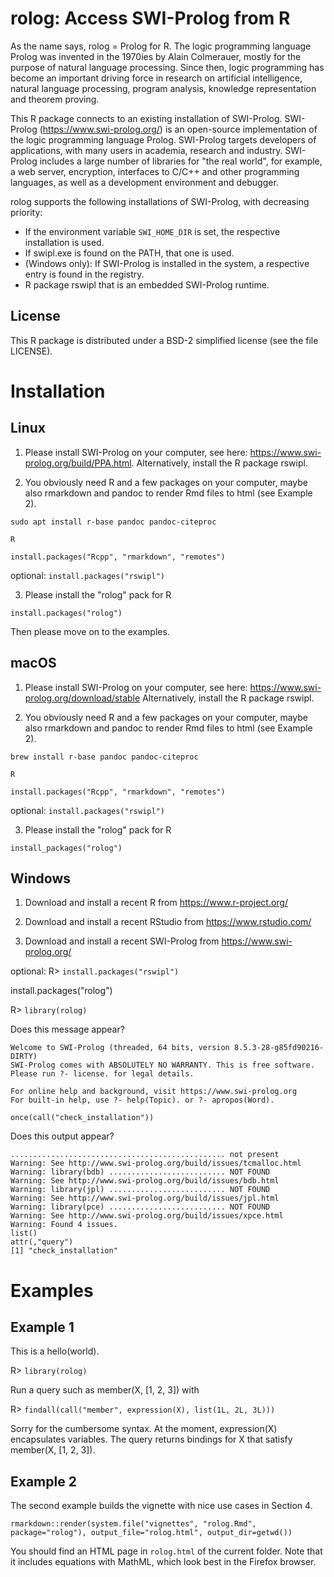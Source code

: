 # rolog: Access SWI-Prolog from R

As the name says, rolog = Prolog for R. The logic programming language Prolog was
invented in the 1970ies by Alain Colmerauer, mostly for the purpose of natural
language processing. Since then, logic programming has become an important driving
force in research on artificial intelligence, natural language processing, program
analysis, knowledge representation and theorem proving. 

This R package connects to an existing installation of SWI-Prolog.
SWI-Prolog (https://www.swi-prolog.org/) is an open-source implementation of the
logic programming language Prolog. SWI-Prolog targets developers of applications,
with many users in academia, research and industry. SWI-Prolog includes a large
number of libraries for "the real world", for example, a web server, encryption,
interfaces to C/C++ and other programming languages, as well as a development
environment and debugger.

rolog supports the following installations of SWI-Prolog, with decreasing priority:

* If the environment variable `SWI_HOME_DIR` is set, the respective installation is
  used.
* If swipl.exe is found on the PATH, that one is used.
* (Windows only): If SWI-Prolog is installed in the system, a respective entry is
  found in the registry.
* R package rswipl that is an embedded SWI-Prolog runtime.

## License

This R package is distributed under a BSD-2 simplified license (see the file LICENSE).

# Installation

## Linux

1. Please install SWI-Prolog on your computer, see
   here: https://www.swi-prolog.org/build/PPA.html. Alternatively, install
   the R package rswipl.

3. You obviously need R and a few packages on your computer, maybe also rmarkdown and pandoc
   to render Rmd files to html (see Example 2).

`sudo apt install r-base pandoc pandoc-citeproc`

`R`

`install.packages("Rcpp", "rmarkdown", "remotes")`

optional: `install.packages("rswipl")`

3. Please install the "rolog" pack for R

`install.packages("rolog")`

Then please move on to the examples.

## macOS

1. Please install SWI-Prolog on your computer, see here: https://www.swi-prolog.org/download/stable
   Alternatively, install the R package rswipl.

2. You obviously need R and a few packages on your computer, maybe also rmarkdown and pandoc 
   to render Rmd files to html (see Example 2).

`brew install r-base pandoc pandoc-citeproc`

`R`

`install.packages("Rcpp", "rmarkdown", "remotes")`

optional: `install.packages("rswipl")`

3. Please install the "rolog" pack for R

`install_packages("rolog")`

## Windows

1. Download and install a recent R from https://www.r-project.org/

2. Download and install a recent RStudio from https://www.rstudio.com/

3. Download and install a recent SWI-Prolog from https://www.swi-prolog.org/

optional: R> `install.packages("rswipl")`

install.packages("rolog")

R> `library(rolog)`

Does this message appear?

````
Welcome to SWI-Prolog (threaded, 64 bits, version 8.5.3-28-g85fd90216-DIRTY)
SWI-Prolog comes with ABSOLUTELY NO WARRANTY. This is free software.
Please run ?- license. for legal details.

For online help and background, visit https://www.swi-prolog.org
For built-in help, use ?- help(Topic). or ?- apropos(Word).
````

`once(call("check_installation"))`

Does this output appear?

````
................................................ not present
Warning: See http://www.swi-prolog.org/build/issues/tcmalloc.html
Warning: library(bdb) .......................... NOT FOUND
Warning: See http://www.swi-prolog.org/build/issues/bdb.html
Warning: library(jpl) .......................... NOT FOUND
Warning: See http://www.swi-prolog.org/build/issues/jpl.html
Warning: library(pce) .......................... NOT FOUND
Warning: See http://www.swi-prolog.org/build/issues/xpce.html
Warning: Found 4 issues.
list()
attr(,"query")
[1] "check_installation"
````

# Examples

## Example 1

This is a hello(world).

R> `library(rolog)`

Run a query such as member(X, [1, 2, 3]) with 

R> `findall(call("member", expression(X), list(1L, 2L, 3L)))`

Sorry for the cumbersome syntax. At the moment, expression(X) encapsulates variables. The query 
returns bindings for X that satisfy member(X, [1, 2, 3]).

## Example 2

The second example builds the vignette with nice use cases in Section 4.

`rmarkdown::render(system.file("vignettes", "rolog.Rmd", package="rolog"), output_file="rolog.html", output_dir=getwd())`

You should find an HTML page in `rolog.html` of the current folder. Note that it includes equations with MathML, which look
best in the Firefox browser.
